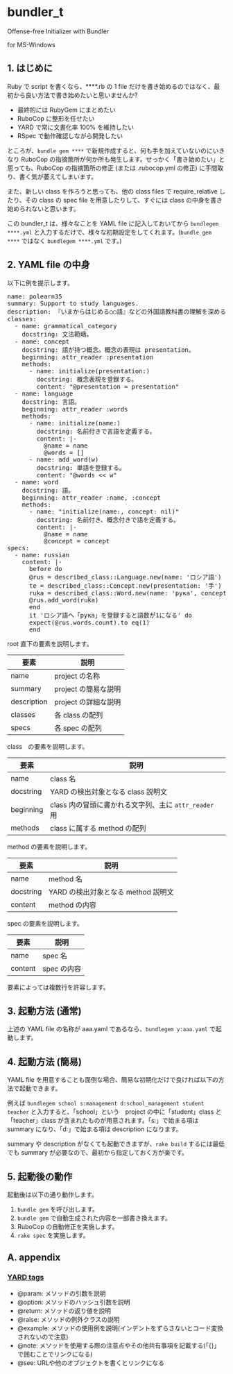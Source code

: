 # bundler_t

Offense-free Initializer with Bundler

for MS-Windows

## 1. はじめに

Ruby で script を書くなら、****.rb の 1 file だけを書き始めるのではなく、最初から良い方法で書き始めたいと思いませんか?

* 最終的には RubyGem にまとめたい
* RuboCop に整形を任せたい
* YARD で常に文書化率 100% を維持したい
* RSpec で動作確認しながら開発したい

ところが、`bundle gem ****` で新規作成すると、何も手を加えていないのにいきなり RuboCop の指摘箇所が何か所も発生します。せっかく「書き始めたい」と思っても、RuboCop の指摘箇所の修正 (または .rubocop.yml の修正) に手間取り、書く気が萎えてしまいます。

また、新しい class を作ろうと思っても、他の class files で require_relative したり、その class の spec file を用意したりして、すぐには class の中身を書き始められないと思います。

この bundler_t は、様々なことを YAML file に記入しておいてから `bundlegem ****.yml` と入力するだけで、様々な初期設定をしてくれます。(`bundle gem ****` ではなく `bundlegem ****.yml` です。)

## 2. YAML file の中身

以下に例を提示します。

<pre>name: polearn35
summary: Support to study languages.
description: 『いまからはじめる○○語』などの外国語教科書の理解を深める。
classes:
  - name: grammatical_category
    docstring: 文法範疇。
  - name: concept
    docstring: 語が持つ概念。概念の表現は presentation。
    beginning: attr_reader :presentation
    methods:
      - name: initialize(presentation:)
        docstring: 概念表現を登録する。
        content: "@presentation = presentation"
  - name: language
    docstring: 言語。
    beginning: attr_reader :words
    methods:
      - name: initialize(name:)
        docstring: 名前付きで言語を定義する。
        content: |-
          @name = name
          @words = []
      - name: add_word(w)
        docstring: 単語を登録する。
        content: "@words << w"
  - name: word
    docstring: 語。
    beginning: attr_reader :name, :concept
    methods:
      - name: "initialize(name:, concept: nil)"
        docstring: 名前付き、概念付きで語を定義する。
        content: |-
          @name = name
          @concept = concept
specs:
  - name: russian
    content: |-
      before do
      @rus = described_class::Language.new(name: 'ロシア語')
      te = described_class::Concept.new(presentation: '手')
      ruka = described_class::Word.new(name: 'рука', concept: te)
      @rus.add_word(ruka)
      end
      it 'ロシア語へ「рука」を登録すると語数が1になる' do
      expect(@rus.words.count).to eq(1)
      end
</pre>

root 直下の要素を説明します。

|要素 |説明 |
|--|--|
|name|project の名称|
|summary|project の簡易な説明|
|description|project の詳細な説明|
|classes|各 class の配列|
|specs|各 spec の配列|

class　の要素を説明します。

|要素 |説明 |
|--|--|
|name|class 名|
|docstring|YARD の検出対象となる class 説明文|
|beginning|class 内の冒頭に書かれる文字列、主に `attr_reader` 用|
|methods|class に属する method の配列|

method の要素を説明します。

|要素 |説明 |
|--|--|
|name|method 名|
|docstring|YARD の検出対象となる method 説明文|
|content|method の内容|

spec の要素を説明します。

|要素 |説明 |
|--|--|
|name|spec 名|
|content|spec の内容|

要素によっては複数行を許容します。

## 3. 起動方法 (通常)

上述の YAML file の名称が aaa.yaml であるなら、`bundlegem y:aaa.yaml` で起動します。

## 4. 起動方法 (簡易)

YAML file を用意することも面倒な場合、簡易な初期化だけで良ければ以下の方法で起動できます。

例えば `bundlegem school s:management d:school_management student teacher` と入力すると、「school」という　project の中に「student」class と「teacher」class が含まれたものが用意されます。「s:」で始まる項は summary になり、「d:」で始まる項は description になります。

summary や description がなくても起動できますが、`rake build` するには最低でも summary が必要なので、最初から指定しておく方が楽です。

## 5. 起動後の動作

起動後は以下の通り動作します。

1. `bundle gem` を呼び出します。
2. `bundle gem` で自動生成された内容を一部書き換えます。
3. RuboCop の自動修正を実施します。
4. `rake spec` を実施します。

## A. appendix

### [YARD tags](https://qiita.com/mattan5271/items/f8c28f475747eea69dcf#%E3%82%BF%E3%82%B0%E4%B8%80%E8%A6%A7)

* @param: メソッドの引数を説明
* @option: メソッドのハッシュ引数を説明
* @return: メソッドの返り値を説明
* @raise: メソッドの例外クラスの説明
* @example: メソッドの使用例を説明(インデントをずらさないとコード変換されないので注意)
* @note: メソッドを使用する際の注意点やその他共有事項を記載する(「{}」で囲むことでリンクになる)
* @see: URLや他のオブジェクトを書くとリンクになる
